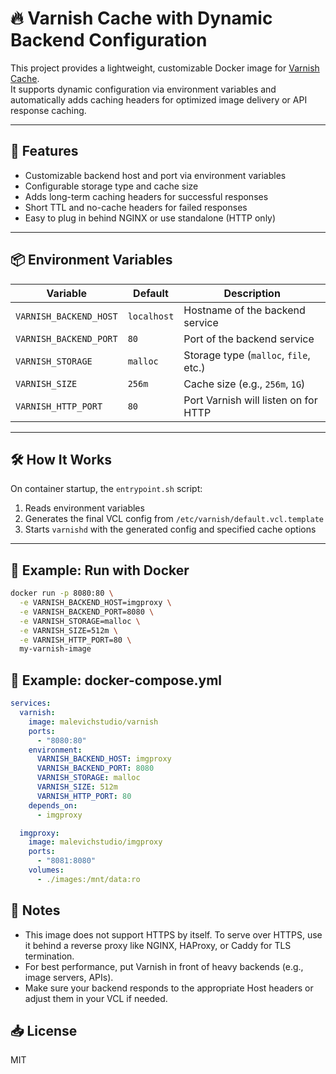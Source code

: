 # 🔥 Varnish Cache with Dynamic Backend Configuration

This project provides a lightweight, customizable Docker image for [Varnish Cache](https://varnish-cache.org/).  
It supports dynamic configuration via environment variables and automatically adds caching headers for optimized image delivery or API response caching.

---

## 🚀 Features

- Customizable backend host and port via environment variables
- Configurable storage type and cache size
- Adds long-term caching headers for successful responses
- Short TTL and no-cache headers for failed responses
- Easy to plug in behind NGINX or use standalone (HTTP only)

---

## 📦 Environment Variables

| Variable                 | Default     | Description                                  |
|--------------------------|-------------|----------------------------------------------|
| `VARNISH_BACKEND_HOST`   | `localhost` | Hostname of the backend service              |
| `VARNISH_BACKEND_PORT`   | `80`        | Port of the backend service                  |
| `VARNISH_STORAGE`        | `malloc`    | Storage type (`malloc`, `file`, etc.)        |
| `VARNISH_SIZE`           | `256m`      | Cache size (e.g., `256m`, `1G`)              |
| `VARNISH_HTTP_PORT`      | `80`        | Port Varnish will listen on for HTTP         |

---

## 🛠️ How It Works

On container startup, the `entrypoint.sh` script:

1. Reads environment variables
2. Generates the final VCL config from `/etc/varnish/default.vcl.template`
3. Starts `varnishd` with the generated config and specified cache options

---

## 🔧 Example: Run with Docker

```bash
docker run -p 8080:80 \
  -e VARNISH_BACKEND_HOST=imgproxy \
  -e VARNISH_BACKEND_PORT=8080 \
  -e VARNISH_STORAGE=malloc \
  -e VARNISH_SIZE=512m \
  -e VARNISH_HTTP_PORT=80 \
  my-varnish-image
```

## 🐳 Example: docker-compose.yml

```yaml
services:
  varnish:
    image: malevichstudio/varnish
    ports:
      - "8080:80"
    environment:
      VARNISH_BACKEND_HOST: imgproxy
      VARNISH_BACKEND_PORT: 8080
      VARNISH_STORAGE: malloc
      VARNISH_SIZE: 512m
      VARNISH_HTTP_PORT: 80
    depends_on:
      - imgproxy

  imgproxy:
    image: malevichstudio/imgproxy
    ports:
      - "8081:8080"
    volumes:
      - ./images:/mnt/data:ro
```

## 🔐 Notes

- This image does not support HTTPS by itself. To serve over HTTPS, use it behind a reverse proxy like NGINX, HAProxy, or Caddy for TLS termination.
- For best performance, put Varnish in front of heavy backends (e.g., image servers, APIs).
-   Make sure your backend responds to the appropriate Host headers or adjust them in your VCL if needed.

## 📥 License

MIT
